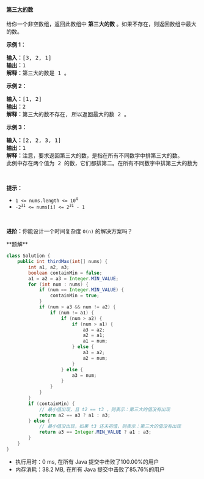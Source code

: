 #### [第三大的数](https://leetcode-cn.com/problems/third-maximum-number/)

<p>给你一个非空数组，返回此数组中 <strong>第三大的数</strong> 。如果不存在，则返回数组中最大的数。</p>

<p><strong>示例 1：</strong></p>

<pre><strong>输入：</strong>[3, 2, 1]
<strong>输出：</strong>1
<strong>解释：</strong>第三大的数是 1 。</pre>

<p><strong>示例 2：</strong></p>

<pre><strong>输入：</strong>[1, 2]
<strong>输出：</strong>2
<strong>解释：</strong>第三大的数不存在, 所以返回最大的数 2 。
</pre>

<p><strong>示例 3：</strong></p>

<pre><strong>输入：</strong>[2, 2, 3, 1]
<strong>输出：</strong>1
<strong>解释：</strong>注意，要求返回第三大的数，是指在所有不同数字中排第三大的数。
此例中存在两个值为 2 的数，它们都排第二。在所有不同数字中排第三大的数为 1 。</pre>

<p>&nbsp;</p>

<p><strong>提示：</strong></p>

<ul>
	<li><code>1 &lt;= nums.length &lt;= 10<sup>4</sup></code></li>
	<li><code>-2<sup>31</sup> &lt;= nums[i] &lt;= 2<sup>31</sup> - 1</code></li>
</ul>

<p>&nbsp;</p>

<p><strong>进阶：</strong>你能设计一个时间复杂度 <code>O(n)</code> 的解决方案吗？</p>
**题解**

```java
class Solution {
    public int thirdMax(int[] nums) {
        int a1, a2, a3;
        boolean containMin = false;
        a1 = a2 = a3 = Integer.MIN_VALUE;
        for (int num : nums) {
            if (num == Integer.MIN_VALUE) {
                containMin = true;
            }
            if (num > a3 && num != a2) {
                if (num != a1) {
                    if (num > a2) {
                        if (num > a1) {
                            a3 = a2;
                            a2 = a1;
                            a1 = num;
                        } else {
                            a3 = a2;
                            a2 = num;
                        }
                    } else {
                        a3 = num;
                    }
                }
            }
        }
        if (containMin) {
            // 最小值出现，且 t2 == t3 ，则表示：第三大的值没有出现
            return a2 == a3 ? a1 : a3;
        } else {
            // 最小值没出现，如果 t3 还未初值，则表示：第三大的值没有出现
            return a3 == Integer.MIN_VALUE ? a1 : a3;
        }
    }
}
```

- 执行用时：0 ms, 在所有 Java 提交中击败了100.00%的用户
- 内存消耗：38.2 MB, 在所有 Java 提交中击败了85.76%的用户